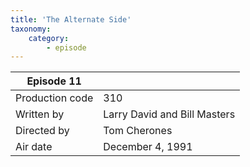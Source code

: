 ```yaml
---
title: 'The Alternate Side'
taxonomy:
    category:
        - episode
---
```


| Episode 11 | |
|-----------------|--------------------------------|
| Production code | 310                            |
| Written by      | Larry David and Bill Masters |
| Directed by     | Tom Cherones                   |
| Air date        | December 4, 1991             |
